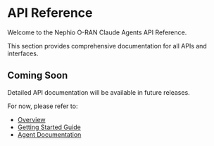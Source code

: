 # API Reference

Welcome to the Nephio O-RAN Claude Agents API Reference.

This section provides comprehensive documentation for all APIs and interfaces.

## Coming Soon

Detailed API documentation will be available in future releases.

For now, please refer to:
- [Overview](./overview.md)
- [Getting Started Guide](../01-getting-started/)
- [Agent Documentation](../agents/)